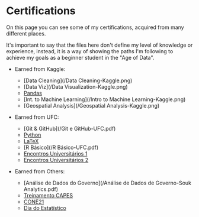 # Certifications

On this page you can see some of my certifications, acquired from many different places. 

It's important to say that the files here don't define my level of knowledge or experience, instead, it is a way of showing the paths I'm following to achieve my goals as a beginner student in the "Age of Data".

- Earned from Kaggle:
	- [Data Cleaning](/Data Cleaning-Kaggle.png)
	- [Data Viz](/Data Visualization-Kaggle.png)
	- [Pandas](/Pandas-Kaggle.png)
	- [Int. to Machine Learning](/Intro to Machine Learning-Kaggle.png)
	- [Geospatial Analysis](/Geospatial Analysis-Kaggle.png)
	
- Earned from UFC:
	- [Git & GitHub](/Git e GitHub-UFC.pdf)
	- [Python](/Python-UFC.pdf)
	- [LaTeX](/LaTeX-UFC.pdf)
	- [R Básico](/R Básico-UFC.pdf)
	- [Encontros Universitários 1](/EU1.pdf)
	- [Encontros Universitários 2](/EU2.pdf)
	
- Earned from Others:
	- [Análise de Dados do Governo](/Análise de Dados de Governo-Souk Analytics.pdf)
	- [Treinamento CAPES](/Certificado-CAPES.pdf)
	- [CONE21](/Certificado-CONE21.pdf)
	- [Dia do Estatístico](/Certificado-CONFE22.pdf)
